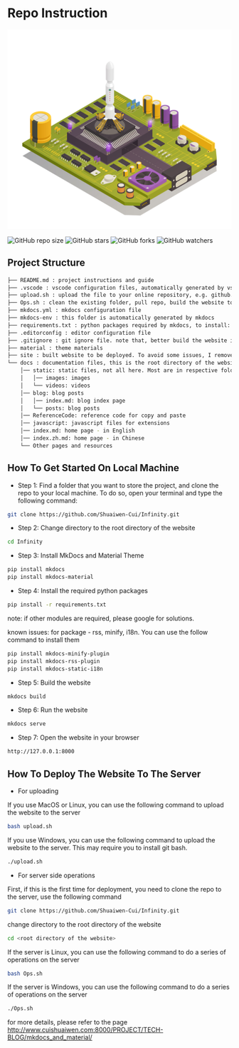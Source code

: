 # Repo Instruction

![Cover](./static/images/Cover.jpg)

![GitHub repo size](https://img.shields.io/github/repo-size/Shuaiwen-Cui/Infinity)
![GitHub stars](https://img.shields.io/github/stars/Shuaiwen-Cui/Infinity?style=social)
![GitHub forks](https://img.shields.io/github/forks/Shuaiwen-Cui/Infinity?style=social)
![GitHub watchers](https://img.shields.io/github/watchers/Shuaiwen-Cui/Infinity?style=social)

## Project Structure
```bash
├── README.md : project instructions and guide
├── .vscode : vscode configuration files, automatically generated by vscode
├── upload.sh : upload the file to your online repository, e.g. github. Modify the file to your own repo.
├── Ops.sh : clean the existing folder, pull repo, build the website to generate the entrance html file. Then the http server will serve the website.
├── mkdocs.yml : mkdocs configuration file
├── mkdocs-env : this folder is automatically generated by mkdocs
├── requirements.txt : python packages required by mkdocs, to install: pip install -r requirements.txt
├── .editorconfig : editor configuration file
├── .gitignore : git ignore file. note that, better build the website in the server rather than locally
├── material : theme materials
├── site : built website to be deployed. To avoid some issues, I remove this folder on the web server and build this folder again on the web server.
└── docs : documentation files, this is the root directory of the website
    │── static: static files, not all here. Most are in respective folders. 
    │   │── images: images
    │   └── videos: videos
    │── blog: blog posts
    │   │── index.md: blog index page
    │   └── posts: blog posts
    │── ReferenceCode: reference code for copy and paste
    │── javascript: javascript files for extensions
    │── index.md: home page - in English
    │── index.zh.md: home page - in Chinese
    └── Other pages and resources

```

## How To Get Started On Local Machine

- Step 1: Find a folder that you want to store the project, and clone the repo to your local machine. To do so, open your terminal and type the following command:

```bash
git clone https://github.com/Shuaiwen-Cui/Infinity.git
```

- Step 2: Change directory to the root directory of the website

```bash
cd Infinity
```

- Step 3: Install MkDocs and Material Theme

```bash
pip install mkdocs
pip install mkdocs-material
```

- Step 4: Install the required python packages

```bash
pip install -r requirements.txt
```

note: if other modules are required, please google for solutions.

known issues: for package - rss, minify, i18n. You can use the follow command to install them

```bash
pip install mkdocs-minify-plugin
pip install mkdocs-rss-plugin
pip install mkdocs-static-i18n
```

- Step 5: Build the website

```bash
mkdocs build
```

- Step 6: Run the website

```bash
mkdocs serve
```

- Step 7: Open the website in your browser

```bash
http://127.0.0.1:8000
```

## How To Deploy The Website To The Server

- For uploading

If you use MacOS or Linux, you can use the following command to upload the website to the server

```bash
bash upload.sh
```

If you use Windows, you can use the following command to upload the website to the server. This may require you to install git bash.

```bash
./upload.sh
```

- For server side operations

First, if this is the first time for deployment, you need to clone the repo to the server, use the following command

```bash
git clone https://github.com/Shuaiwen-Cui/Infinity.git
```
change directory to the root directory of the website

```bash
cd <root directory of the website>
```

If the server is Linux, you can use the following command to do a series of operations on the server

```bash
bash Ops.sh
```

If the server is Windows, you can use the following command to do a series of operations on the server

```bash
./Ops.sh
```

for more details, please refer to the page http://www.cuishuaiwen.com:8000/PROJECT/TECH-BLOG/mkdocs_and_material/